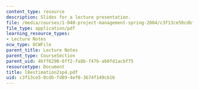 ```yaml
---
content_type: resource
description: Slides for a lecture presentation.
file: /media/courses/1-040-project-management-spring-2004/c3f13ce50cdbfd894ef03674f149cb16_l8estimation2sp4.pdf
file_type: application/pdf
learning_resource_types:
- Lecture Notes
ocw_type: OCWFile
parent_title: Lecture Notes
parent_type: CourseSection
parent_uid: 4bff6290-6ff2-fa8b-f47b-ab0fd1acbf75
resourcetype: Document
title: l8estimation2sp4.pdf
uid: c3f13ce5-0cdb-fd89-4ef0-3674f149cb16
---
```

